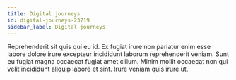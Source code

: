 ```yaml
---
title: Digital journeys
id: digital-journeys-23719
sidebar_label: Digital journeys
---
```


Reprehenderit sit quis qui eu id. Ex fugiat irure non pariatur enim esse labore dolore irure excepteur incididunt laborum reprehenderit veniam. Sunt eu fugiat magna occaecat fugiat amet cillum. Minim mollit occaecat non qui velit incididunt aliquip labore et sint. Irure veniam quis irure ut.

